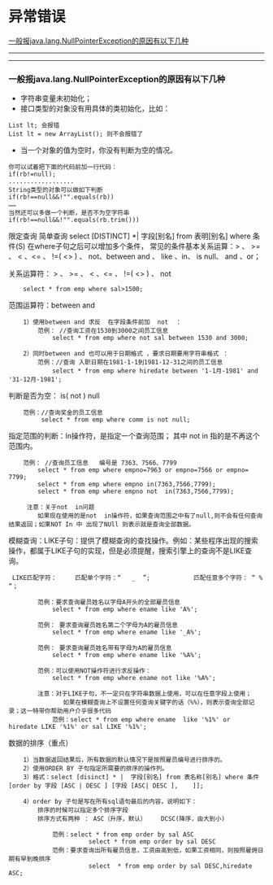 # 异常错误

[一般报java.lang.NullPointerException的原因有以下几种](#一般报java.lang.NullPointerException的原因有以下几种)



---
---


### 一般报java.lang.NullPointerException的原因有以下几种 
* 字符串变量未初始化； 
* 接口类型的对象没有用具体的类初始化，比如： 
```
List lt; 会报错 
List lt = new ArrayList(); 则不会报错了 
```
* 当一个对象的值为空时，你没有判断为空的情况。 
```
你可以试着把下面的代码前加一行代码： 
if(rb!=null);
..................
String类型的对象可以做如下判断
if(rb!==null&&!"".equals(rb)) 
……
当然还可以多做一个判断，是否不为空字符串
if(rb!==null&&!"".equals(rb.trim())) 
```


限定查询
简单查询 select [DISTINCT] *| 字段[别名] from 表明[别名] where 条件(S)
在where子句之后可以增加多个条件，
常见的条件基本关系运算：> 、 >= 、 < 、<= 、 !=( <> ) 、 not、between and 、 like 、in、 is null、 and 、or；

关系运算符： > 、 >= 、 < 、<= 、 !=( <> ) 、 not

        select * from emp where sal>1500;
范围运算符：between and

        1）使用between and 求反  在字段条件前加  not  ：
            范例： //查询工资在1530到3000之间员工信息
                select * from emp where not sal between 1530 and 3000; 

        2）同时between and 也可以用于日期格式 ，要求日期要用字符串格式 ： 
            范例：//查询 入职日期在1981-1-1到1981-12-31之间的员工信息
                select * from emp where hiredate between '1-1月-1981' and '31-12月-1981';
判断是否为空： is( not ) null

        范例：//查询奖金的员工信息
             select * from emp where comm is not null;
指定范围的判断：In操作符，是指定一个查询范围； 其中 not in 指的是不再这个范围内。

        范例： //查询员工信息   编号是 7363、7566、7799
            select * from emp where empno=7963 or empno=7566 or empno= 7799;
            select * from emp where empno in(7363,7566,7799);
            select * from emp where empno not  in(7363,7566,7799);

         注意：关于not  in问题
            如果现在使用的是not  in操作符，如果查询范围之中有了null,则不会有任何查询结果返回；如果NOT In 中 出现了NUll 则表示就是查询全部数据。
模糊查询：LIKE子句：提供了模糊查询的查找操作。例如：某些程序出现的搜索操作，都属于LIKE子句的实现，但是必须提醒，搜索引擎上的查询不是LIKE查询。

     LIKE匹配字符：     匹配单个字符：“   _  ”;            匹配任意多个字符： “ % ”；

            范例：要求查询雇员姓名以字母A开头的全部雇员信息
                select * from emp where ename like 'A%';

            范例： 要求查询雇员姓名第二个字母为A的雇员信息
                select * from emp where ename like '_A%';

            范例： 要求查询雇员姓名带有字母为A的雇员信息
                select * from emp where ename like '%A%';

            范例：可以使用NOT操作符进行求反操作：
                select * from emp where ename not like '%A%';

            注意：对于LIKE子句，不一定只在字符串数据上使用，可以在任意字段上使用；
                   如果在模糊查询上不设置任何查询关键字的话（%%），则表示查询全部记录；这一特带你帮助用户介乎很多代码
                范例：select * from emp where ename  like '%1%' or  hiredate LIKE '%1%' or sal LIKE '%1%';
数据的排序（重点）

        1）当数据返回结果后，所有数据的默认情况下是按照雇员编号进行排序的。
        2）使用ORDER BY 子句指定所需要的排序的操作列。
        3）格式：select [disinct] * |  字段[别名] from 表名称[别名] where 条件 [order by 字段 [ASC | DESC ] [字段 [ASC| DESC ],    ]];

        4）order by 子句是写在所有sql语句最后的内容，说明如下：
            排序的时候可以指定多个排序字段
            排序方式有两种 ： ASC（升序，默认）    DCSC(降序，由大到小)

                范例：select * from emp order by sal ASC        
                          select * from emp order by sal DESC
                范例：要求查询出所有雇员信息，工资由高到低，如果工资相同，则按照雇佣日期有早到晚排序
                          select  * from emp order by sal DESC,hiredate ASC;
                          
